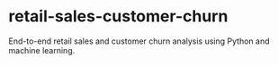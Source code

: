# retail-sales-customer-churn
End-to-end retail sales and customer churn analysis using Python and machine learning.
